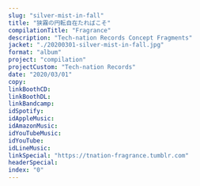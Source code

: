 ```yaml
---
slug: "silver-mist-in-fall"
title: "狭霧の円転自在たればこそ"
compilationTitle: "Fragrance"
description: "Tech-nation Records Concept Fragments"
jacket: "./20200301-silver-mist-in-fall.jpg"
format: "album"
project: "compilation"
projectCustom: "Tech-nation Records"
date: "2020/03/01"
copy:
linkBoothCD:
linkBoothDL:
linkBandcamp:
idSpotify:
idAppleMusic:
idAmazonMusic:
idYouTubeMusic:
idYouTube:
idLineMusic:
linkSpecial: "https://tnation-fragrance.tumblr.com"
headerSpecial:
index: "0"
---
```

